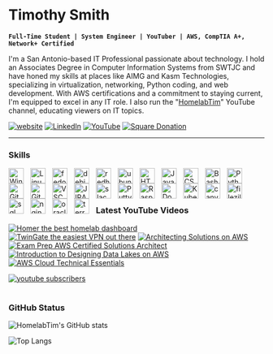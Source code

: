 # Timothy Smith

**`Full-Time Student | System Engineer | YouTuber | AWS, CompTIA A+, Network+ Certified`**

I'm a San Antonio-based IT Professional passionate about technology. I hold an Associates Degree in Computer Information Systems from SWTJC and have honed my skills at places like AIMG and Kasm Technologies, specializing in virtualization, networking, Python coding, and web development. With AWS certifications and a commitment to staying current, I'm equipped to excel in any IT role. I also run the "[HomelabTim](https://youtube.com/@HomelabTim)" YouTube channel, educating viewers on IT topics.

   <p align="left">
      <a href="https://homelabtim.com">
         <img alt="website" title="View My Website" src="https://custom-icon-badges.demolab.com/badge/-WEBSITE-purple?style=for-the-badge&logo=globe&logoColor=white"/></a> 
      <a href="https://www.linkedin.com/in/HomelabTim/">
         <img alt="LinkedIn" title="View My LinkedIn Profile" src="https://custom-icon-badges.demolab.com/badge/-LINKEDIN-darkblue?style=for-the-badge&logo=linkedin&logoColor=white"/></a>
      <a href="https://www.youtube.com/@HomelabTim?sub_confirmation=1">
         <img alt="YouTube" title="View My YouTube" src="https://custom-icon-badges.demolab.com/badge/-YouTube-E61B23?style=for-the-badge&logo=video&logoColor=white"/></a>
      <a href="https://square.link/u/Ua4WBEb1">
         <img alt="Square Donation" title="Donate To Me" src="https://custom-icon-badges.demolab.com/badge/-DONATE-brightgreen?style=for-the-badge&logo=dollar-sign&logoSource=feather&logoColor=white"/></a>
   </p>

---

### Skills

<img align="left" alt="Windows" width="30px" style="padding-right:10px;" src="https://cdn.jsdelivr.net/gh/devicons/devicon/icons/windows8/windows8-original.svg"/>
<img align="left" alt="Linux" width="30px" style="padding-right:10px;" src="https://cdn.jsdelivr.net/gh/devicons/devicon/icons/linux/linux-original.svg"/>
<img align="left" alt="fedora" width="30px" style="padding-right:10px;" src="https://cdn.jsdelivr.net/gh/devicons/devicon/icons/fedora/fedora-original.svg"/>
<img align="left" alt="debian" width="30px" style="padding-right:10px;" src="https://cdn.jsdelivr.net/gh/devicons/devicon/icons/debian/debian-original.svg"/>
<img align="left" alt="redhat" width="30px" style="padding-right:10px;" src="https://cdn.jsdelivr.net/gh/devicons/devicon/icons/redhat/redhat-original.svg"/>
<img align="left" alt="ubuntu" width="30px" style="padding-right:10px;" src="https://cdn.jsdelivr.net/gh/devicons/devicon/icons/ubuntu/ubuntu-plain.svg"/>
<img align="left" alt="HTML5" width="30px" style="padding-right:10px;" src="https://cdn.jsdelivr.net/gh/devicons/devicon/icons/html5/html5-original.svg"/>
<img align="left" alt="JavaScript" width="30px" style="padding-right:10px;" src="https://cdn.jsdelivr.net/gh/devicons/devicon/icons/javascript/javascript-original.svg"/>
<img align="left" alt="CSS" width="30px" style="padding-right:10px;" src="https://cdn.jsdelivr.net/gh/devicons/devicon/icons/css3/css3-original.svg"/>
<img align="left" alt="Bash" width="30px" style="padding-right:10px;" src="https://cdn.jsdelivr.net/gh/devicons/devicon/icons/bash/bash-original.svg"/>
<img align="left" alt="Python" width="30px" style="padding-right:10px;" src="https://cdn.jsdelivr.net/gh/devicons/devicon/icons/python/python-original.svg"/>
<img align="left" alt="Git" width="30px" style="padding-right:10px;" src="https://cdn.jsdelivr.net/gh/devicons/devicon/icons/git/git-original.svg"/>
<img align="left" alt="GitLab" width="30px" style="padding-right:10px;" src="https://cdn.jsdelivr.net/gh/devicons/devicon/icons/gitlab/gitlab-original.svg"/>
<img align="left" alt="VSCode" width="30px" style="padding-right:10px;" src="https://cdn.jsdelivr.net/gh/devicons/devicon/icons/vscode/vscode-original.svg"/>
<img align="left" alt="JIRA" width="30px" style="padding-right:10px;" src="https://cdn.jsdelivr.net/gh/devicons/devicon/icons/jira/jira-original.svg"/>
<img align="left" alt="slack" width="30px" style="padding-right:10px;" src="https://cdn.jsdelivr.net/gh/devicons/devicon/icons/slack/slack-original.svg"/>
<img align="left" alt="Putty" width="30px" style="padding-right:10px;" src="https://cdn.jsdelivr.net/gh/devicons/devicon/icons/putty/putty-original.svg"/>
<img align="left" alt="Raspberrypi" width="30px" style="padding-right:10px;" src="https://cdn.jsdelivr.net/gh/devicons/devicon/icons/raspberrypi/raspberrypi-original.svg"/>
<img align="left" alt="Docker" width="30px" style="padding-right:10px;" src="https://cdn.jsdelivr.net/gh/devicons/devicon/icons/docker/docker-plain.svg"/>
<img align="left" alt="Kubernetes" width="30px" style="padding-right:10px;" src="https://cdn.jsdelivr.net/gh/devicons/devicon/icons/kubernetes/kubernetes-plain.svg"/>
<img align="left" alt="canva" width="30px" style="padding-right:10px;" src="https://cdn.jsdelivr.net/gh/devicons/devicon/icons/canva/canva-original.svg"/>
<img align="left" alt="filezilla" width="30px" style="padding-right:10px;" src="https://cdn.jsdelivr.net/gh/devicons/devicon/icons/filezilla/filezilla-plain.svg"/>
<img align="left" alt="sql" width="30px" style="padding-right:10px;" src="https://cdn.jsdelivr.net/gh/devicons/devicon/icons/mysql/mysql-original.svg"/>
<img align="left" alt="nginx" width="30px" style="padding-right:10px;" src="https://cdn.jsdelivr.net/gh/devicons/devicon/icons/nginx/nginx-original.svg"/>
<img align="left" alt="oracle" width="30px" style="padding-right:10px;" src="https://cdn.jsdelivr.net/gh/devicons/devicon/icons/oracle/oracle-original.svg"/>
<img align="left" alt="terraform" width="30px" style="padding-right:10px;" src="https://cdn.jsdelivr.net/gh/devicons/devicon/icons/terraform/terraform-original.svg"/>

<br />
<br />


#

### Latest YouTube Videos

<!-- BEGIN YOUTUBE-CARDS -->
[![Homer the best homelab dashboard](https://ytcards.demolab.com/?id=KO9oMXkz0QA&title=Homer+the+best+homelab+dashboard&lang=en&timestamp=1693166572&background_color=%230d1117&title_color=%23ffffff&stats_color=%23dedede&max_title_lines=1&width=250&border_radius=5&duration=481 "Homer the best homelab dashboard")](https://www.youtube.com/watch?v=KO9oMXkz0QA)
[![TwinGate the easiest VPN out there](https://ytcards.demolab.com/?id=gt5SK9_AVws&title=TwinGate+the+easiest+VPN+out+there&lang=en&timestamp=1692755373&background_color=%230d1117&title_color=%23ffffff&stats_color=%23dedede&max_title_lines=1&width=250&border_radius=5&duration=241 "TwinGate the easiest VPN out there")](https://www.youtube.com/watch?v=gt5SK9_AVws)
[![Architecting Solutions on AWS](https://ytcards.demolab.com/?id=3F4fany-hrY&title=Architecting+Solutions+on+AWS&lang=en&timestamp=1692332895&background_color=%230d1117&title_color=%23ffffff&stats_color=%23dedede&max_title_lines=1&width=250&border_radius=5&duration=21476 "Architecting Solutions on AWS")](https://www.youtube.com/watch?v=3F4fany-hrY)
[![Exam Prep AWS Certified Solutions Architect](https://ytcards.demolab.com/?id=QCAAjqo9GLE&title=Exam+Prep+AWS+Certified+Solutions+Architect&lang=en&timestamp=1692328947&background_color=%230d1117&title_color=%23ffffff&stats_color=%23dedede&max_title_lines=1&width=250&border_radius=5&duration=15308 "Exam Prep AWS Certified Solutions Architect")](https://www.youtube.com/watch?v=QCAAjqo9GLE)
[![Introduction to Designing Data Lakes on AWS](https://ytcards.demolab.com/?id=rBNURMGg81Q&title=Introduction+to+Designing+Data+Lakes+on+AWS&lang=en&timestamp=1692327022&background_color=%230d1117&title_color=%23ffffff&stats_color=%23dedede&max_title_lines=1&width=250&border_radius=5&duration=14068 "Introduction to Designing Data Lakes on AWS")](https://www.youtube.com/watch?v=rBNURMGg81Q)
[![AWS Cloud Technical Essentials](https://ytcards.demolab.com/?id=IldkI_R6plg&title=AWS+Cloud+Technical+Essentials&lang=en&timestamp=1692268925&background_color=%230d1117&title_color=%23ffffff&stats_color=%23dedede&max_title_lines=1&width=250&border_radius=5&duration=19796 "AWS Cloud Technical Essentials")](https://www.youtube.com/watch?v=IldkI_R6plg)
<!-- END YOUTUBE-CARDS -->

<a href="https://www.youtube.com/@HomelabTim?sub_confirmation=1">
         <img alt="youtube subscribers" title="Subscribe to my YouTube channel" src="https://custom-icon-badges.demolab.com/youtube/channel/subscribers/UC_bW-rmPQktTJYwqN6klbHQ?color=blue&label=SUBSCRIBE FOR MORE&logo=video&logoColor=white&style=for-the-badge&labelColor=E61B23"/></a> 

#

### GitHub Status

![HomelabTim's GitHub stats](https://github-readme-stats.vercel.app/api?username=HomelabTim&show_icons=true&theme=algolia)

![Top Langs](https://github-readme-stats.vercel.app/api/top-langs/?username=HomelabTim&layout=donut)
<!-- ![GitHub Streak](https://streak-stats.demolab.com?user=ForrestKnight&theme=gruvbox&border_radius=4.5) -->

#

[website]: https://homelabtim.com
[youtube]: https://youtube.com/@HomelabTim
